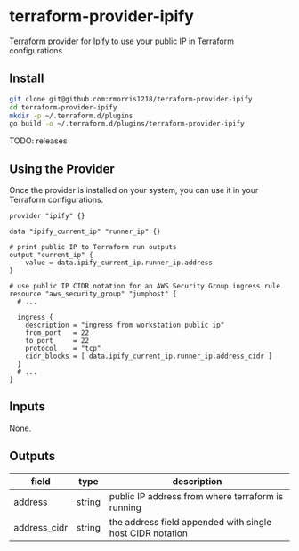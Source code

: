 # terraform-provider-ipify

Terraform provider for [Ipify](https://ipify.org) to use your public IP in Terraform configurations.

## Install

```bash
git clone git@github.com:rmorris1218/terraform-provider-ipify
cd terraform-provider-ipify
mkdir -p ~/.terraform.d/plugins
go build -o ~/.terraform.d/plugins/terraform-provider-ipify
```

TODO: releases

## Using the Provider

Once the provider is installed on your system, you can use it in your Terraform configurations.

```hcl
provider "ipify" {}

data "ipify_current_ip" "runner_ip" {}

# print public IP to Terraform run outputs
output "current_ip" {
    value = data.ipify_current_ip.runner_ip.address
}

# use public IP CIDR notation for an AWS Security Group ingress rule
resource "aws_security_group" "jumphost" {
  # ...

  ingress {
    description = "ingress from workstation public ip"
    from_port   = 22
    to_port     = 22
    protocol    = "tcp"
    cidr_blocks = [ data.ipify_current_ip.runner_ip.address_cidr ]
  }
  # ...
}
```

## Inputs

None.

## Outputs


| field | type | description |
| ----- | ---- | ----------- |
| address | string | public IP address from where terraform is running |
| address_cidr | string | the address field appended with single host CIDR notation |
